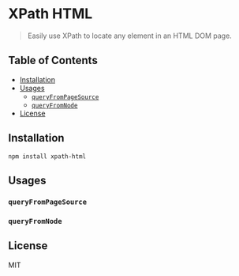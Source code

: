 # XPath HTML

> Easily use XPath to locate any element in an HTML DOM page.

## Table of Contents

<!-- START doctoc generated TOC please keep comment here to allow auto update -->
<!-- DON'T EDIT THIS SECTION, INSTEAD RE-RUN doctoc TO UPDATE -->

- [Installation](#installation)
- [Usages](#usages)
  - [`queryFromPageSource`](#queryfrompagesource)
  - [`queryFromNode`](#queryfromnode)
- [License](#license)

<!-- END doctoc generated TOC please keep comment here to allow auto update -->

## Installation

```shell script
npm install xpath-html
```

## Usages

### `queryFromPageSource`

### `queryFromNode`

## License

MIT
